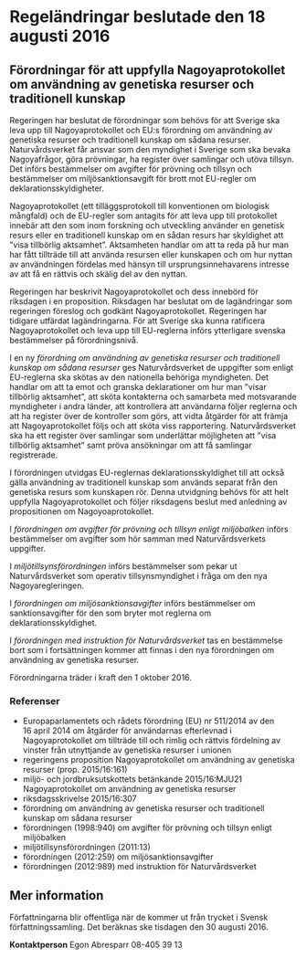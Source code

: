# Regeländringar beslutade den 18 augusti 2016

## Förordningar för att uppfylla Nagoyaprotokollet om användning av genetiska resurser och traditionell kunskap

Regeringen har beslutat de förordningar som behövs för att Sverige ska leva upp till Nagoyaprotokollet och EU:s förordning om användning av genetiska resurser och traditionell kunskap om sådana resurser. Naturvårdsverket får ansvar som den myndighet i Sverige som ska bevaka Nagoyafrågor, göra prövningar, ha register över samlingar och utöva tillsyn. Det införs bestämmelser om avgifter för prövning och tillsyn och bestämmelser om miljösanktionsavgift för brott mot EU\-regler om deklarationsskyldigheter.

Nagoyaprotokollet (ett tilläggsprotokoll till konventionen om biologisk mångfald) och de EU\-regler som antagits för att leva upp till protokollet innebär att den som inom forskning och utveckling använder en genetisk resurs eller en traditionell kunskap om en sådan resurs har skyldighet att ”visa tillbörlig aktsamhet”. Aktsamheten handlar om att ta reda på hur man har fått tillträde till att använda resursen eller kunskapen och om hur nyttan av användningen fördelas med hänsyn till ursprungsinnehavarens intresse av att få en rättvis och skälig del av den nyttan.

Regeringen har beskrivit Nagoyaprotokollet och dess innebörd för riksdagen i en proposition. Riksdagen har beslutat om de lagändringar som regeringen föreslog och godkänt Nagoyaprotokollet. Regeringen har tidigare utfärdat lagändringarna. För att Sverige ska kunna ratificera Nagoyaprotokollet och leva upp till EU\-reglerna införs ytterligare svenska bestämmelser på förordningsnivå.

I en ny *förordning om användning av genetiska resurser och traditionell kunskap om sådana resurser* ges Naturvårdsverket de uppgifter som enligt EU\-reglerna ska skötas av den nationella behöriga myndigheten. Det handlar om att ta emot och granska deklarationer om hur man ”visar tillbörlig aktsamhet”, att sköta kontakterna och samarbeta med motsvarande myndigheter i andra länder, att kontrollera att användarna följer reglerna och att ha register över de kontroller som görs, att vidta åtgärder för att främja att Nagoyaprotokollet följs och att sköta viss rapportering. Naturvårdsverket ska ha ett register över samlingar som underlättar möjligheten att ”visa tillbörlig aktsamhet” samt pröva ansökningar om att få samlingar registrerade.

I förordningen utvidgas EU\-reglernas deklarationsskyldighet till att också gälla användning av traditionell kunskap som används separat från den genetiska resurs som kunskapen rör. Denna utvidgning behövs för att helt uppfylla Nagoyaprotokollet och följer riksdagens beslut med anledning av propositionen om Nagoyoaprotokollet.

I *förordningen om avgifter för prövning och tillsyn enligt miljöbalken* införs bestämmelser om avgifter som hör samman med Naturvårdsverkets uppgifter.

I *miljötillsynsförordningen* införs bestämmelser som pekar ut Naturvårdsverket som operativ tillsynsmyndighet i fråga om den nya Nagoyaregleringen.

I *förordningen om miljösanktionsavgifter* införs bestämmelser om sanktionsavgifter för den som bryter mot reglerna om deklarationsskyldighet.

I *förordningen med instruktion för Naturvårdsverket* tas en bestämmelse bort som i fortsättningen kommer att finnas i den nya förordningen om användning av genetiska resurser.

Förordningarna träder i kraft den 1 oktober 2016\.

### Referenser

* Europaparlamentets och rådets förordning (EU) nr 511/2014 av den 16 april 2014 om åtgärder för användarnas efterlevnad i Nagoyaprotokollet om tillträde till och rimlig och rättvis fördelning av vinster från utnyttjande av genetiska resurser i unionen
* regeringens proposition Nagoyaprotokollet om användning av genetiska resurser (prop. 2015/16:161\)
* miljö\- och jordbruksutskottets betänkande 2015/16:MJU21 Nagoyaprotokollet om användning av genetiska resurser
* riksdagsskrivelse 2015/16:307
* förordning om användning av genetiska resurser och traditionell kunskap om sådana resurser
* förordningen (1998:940\) om avgifter för prövning och tillsyn enligt miljöbalken
* miljötillsynsförordningen (2011:13\)
* förordningen (2012:259\) om miljösanktionsavgifter
* förordningen (2012:989\) med instruktion för Naturvårdsverket

## Mer information

Författningarna blir offentliga när de kommer ut från trycket i Svensk författningssamling. Det beräknas ske tisdagen den 30 augusti 2016\.

**Kontaktperson**
Egon Abresparr 08\-405 39 13
